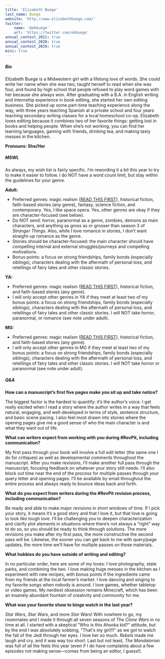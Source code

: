 ```yaml
---
title: 'Elizabeth Buege'
last_name: Buege
website: 'http://www.elizabethbuege.com/'
twitter:
    name: '@ekbuege'
    url: 'https://twitter.com/ekbuege'
annual_contest_2021: true
annual_contest_2020: true
annual_contest_2019: true
mini: true
---
```


##### Bio

Elizabeth Buege is a Midwestern girl with a lifelong love of words. She could write her name when she was two, taught herself to read when she was four, and found by high school that people refused to play word games with her because she always won. After graduating with a B.A. in English writing and internship experience in book editing, she started her own editing business. She picked up some part-time teaching experience along the way, with three years teaching Spanish at a private school and four years teaching secondary writing classes for a local homeschool co-op. Elizabeth loves editing because it combines two of her favorite things: getting lost in books and helping people. When she’s not working, you can find her learning languages, gaming with friends, drinking tea, and making tasty messes in the kitchen.

**Pronouns: She/Her**

##### MSWL

As always, my wish list is fairly specific. I’m rewording it a bit this year to try to make it easier to follow. I do NOT have a word count limit, but stay within the guidelines for your genre.

**Adult:**

 * Preferred genres: magic realism ([READ THIS FIRST](http://www.elizabethbuege.com/magic-realism-do-you-really-know-what-it-is?target=_blank)), historical fiction, faith-based stories (any genre), fantasy, science fiction, and contemporary. Yes, I like space opera. Yes, other genres are okay if they are character-focused (see below).
 * Do NOT send: horror, paranormal as a genre, zombies, demons as main characters, and anything as gross as or grosser than season 3 of _Stranger Things_. Also, while I love romance in stories, I don’t want straight-up romance as the genre.
 * Stories should be character-focused: the main character should have compelling internal and external struggles/journeys and compelling motivations.
 * Bonus points: a focus on strong friendships, family bonds (especially siblings), characters dealing with the aftermath of personal loss, and retellings of fairy tales and other classic stories.

**YA:**

 * Preferred genres: magic realism ([READ THIS FIRST](http://www.elizabethbuege.com/magic-realism-do-you-really-know-what-it-is?target=_blank)), historical fiction, and faith-based stories (any genre).
 * I will only accept other genres in YA if they meet at least two of my bonus points: a focus on strong friendships, family bonds (especially siblings), characters dealing with the aftermath of personal loss, and retellings of fairy tales and other classic stories. I will NOT take horror, paranormal, or romance (see note under adult).

**MG:**

 * Preferred genres: magic realism ([READ THIS FIRST](http://www.elizabethbuege.com/magic-realism-do-you-really-know-what-it-is?target=_blank)), historical fiction, and faith-based stories (any genre).
 * I will only accept other genres in MG if they meet at least two of my bonus points: a focus on strong friendships, family bonds (especially siblings), characters dealing with the aftermath of personal loss, and retellings of fairy tales and other classic stories. I will NOT take horror or paranormal (see note under adult).

##### Q&A

**How can a manuscript’s first five pages make you sit up and take notice?**

The biggest factor is the hardest to quantify: it’s the author’s voice. I get really excited when I read a story where the author writes in a way that feels natural, engaging, and well-developed in terms of style, sentence structure, and basic scene pacing. I also feel most drawn into stories where the opening pages give me a good sense of who the main character is and what they want out of life. 

**What can writers expect from working with you during #RevPit, including communication?**

My first pass through your book will involve a full edit letter (the same one I do for critiques) as well as developmental comments throughout the manuscript. After you make revisions, I’ll make another full pass through the manuscript, focusing feedback on whatever your story still needs. I’ll also block out time near the end of the process for multiple passes through your query letter and opening pages. I’ll be available by email throughout the entire process and always ready to bounce ideas back and forth.

**What do you expect from writers during the #RevPit revision process, including communication?**

Be ready and able to make major revisions in short windows of time. If I pick your story, it means it’s a good story and that I love it, but that love is going to look like tough love. I’ll be challenging you to deepen characterization and clarify plot elements in situations where there’s not always a “right” way to do so, so you should be ready to think through solutions. The more revisions you make after my first pass, the more constructive the second pass will be. Likewise, the sooner you can get back to me with query/page updates, the more time we’ll have for multiple passes on those materials. 

**What hobbies do you have outside of writing and editing?**

In no particular order, here are some of my loves: I love photography, state parks, and combining the two. I love making huge messes in the kitchen as I experiment with new recipes, with bonus points if the ingredients came from my friends at the local farmer’s market. I love dancing and singing to my favorite songs when nobody is around. I love games, whether tabletop or video games. My nerdiest obsession remains Minecraft, which has been an insanely abundant fountain of creativity and community for me.

**What was your favorite show to binge watch in the last year?**

_Star Wars_, _Star Wars_, and more _Star Wars_! With nowhere to go, my roommates and I made it through all seven seasons of _The Clone Wars_ in no time at all. I started with a skeptical "Who is this Ahsoka kid?" attitude, but by the end I was absolutely sobbing, "That's my girl!!!" as we got to watch the fall of the Jedi through her eyes. I love her so much. _Rebels_ made me laugh and cry, and it was way too short. Last but not least, _The Mandalorian_ was full of all the feels this year (even if I do have complaints about a few episodes not making sense&mdash;comes from being an editor, I guess!). 